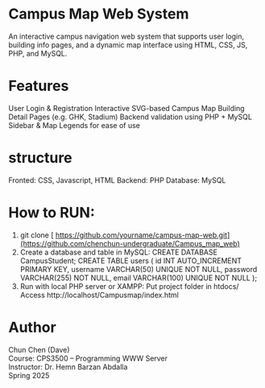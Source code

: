 # Campus Map Web System
An interactive campus navigation web system that supports user login, building info pages, and a dynamic map interface using HTML, CSS, JS, PHP, and MySQL.

# Features
User Login & Registration
Interactive SVG-based Campus Map
Building Detail Pages (e.g. GHK, Stadium)
Backend validation using PHP + MySQL
Sidebar & Map Legends for ease of use

# structure
Fronted: CSS, Javascript, HTML
Backend: PHP
Database: MySQL

# How to RUN:
1. git clone [ https://github.com/yourname/campus-map-web.git](https://github.com/chenchun-undergraduate/Campus_map_web)
2. Create a database and table in MySQL:
   CREATE DATABASE CampusStudent;
      CREATE TABLE users (
       id INT AUTO_INCREMENT PRIMARY KEY,
       username VARCHAR(50) UNIQUE NOT NULL,
       password VARCHAR(255) NOT NULL,
       email VARCHAR(100) UNIQUE NOT NULL
      );
3. Run with local PHP server or XAMPP:
   Put project folder in htdocs/
   Access http://localhost/Campusmap/index.html

# Author

Chun Chen (Dave)  
Course: CPS3500 – Programming WWW Server  
Instructor: Dr. Hemn Barzan Abdalla  
Spring 2025
